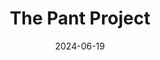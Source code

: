 ---  
layout: startup_page  
title: "The Pant Project"  
id: "pantproject.com"  
permalink: "/thepantprojectpantproject.com06192024/"  
website: "https://pantproject.com/"  
funding_round: "Series A"  
funding_amount: "$4.25M"  
investors: "Sorin Investments, MGA Ventures, Huddle, Dexter Ventures, Arjun Vaidya, Avni Biyani, Nikhil Bhandarkar, Vijay Taparia"  
about: "The Pant Project is a D2C fashion brand offering custom-sized pants for Indian body types, initially online and later expanding to offline retail with ready-to-wear options. They leverage data on custom fit for over 100,000 Indian men to continuously improve their product and omnichannel retail strategy."  
markets: "Fashion, D2C"  
hq: "Mumbai, Maharashtra, India"  
founded_year: "2020"  
linkedin: "https://in.linkedin.com/company/thepantproject"  
twitter: "https://twitter.com/pantproject"  
instagram: ""  
facebook: "https://www.facebook.com/thepantproject"  
crunchbase: "https://www.crunchbase.com/organization/the-pant-project"  
pitchbook: "https://pitchbook.com/profiles/company/569245-69"  

date_display: "19-Jun-2024"  
date: "2024-06-19"

# SEO Optimization  
meta_title: "The Pant Project - Series A Funding ($4.25M)"  
meta_description: "The Pant Project, The Pant Project is a D2C fashion brand offering custom-sized pants for Indian body types, initially online and later expanding to offline retail with..."  
meta_keywords: "The Pant Project, Fashion, D2C, Series A funding"  
canonical_url: "https://startup.projectstartups.com/thepantprojectpantproject.com06192024/"  
---